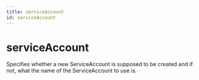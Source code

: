 ```yaml
---
title: serviceAccount
id: serviceAccount
---
```


# serviceAccount

Specifies whether a new ServiceAccount is supposed to be created and if not, what the name of the ServiceAccount to use is.
